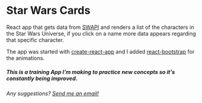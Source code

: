 # Star Wars Cards
 React app that gets data from [SWAPI](https://swapi.co/) and renders a list of the characters in the Star Wars Universe, if you click on a name more data appears regarding that specific character.

 The app was started with [create-react-app](https://www.npmjs.com/package/create-react-app) and I added [react-bootstrap](https://react-bootstrap.github.io/) for the animations. 

##### This is a training App I'm making to practice new concepts so it's constantly being improved.
###### Any suggestions? [Send me an email!](mailto:juancanals75@gmail.com)

